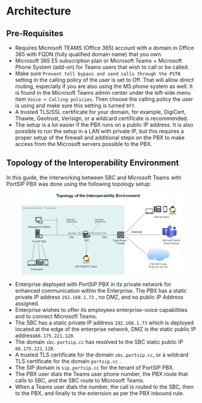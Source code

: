 # Architecture

## Pre-Requisites

* Requires Microsoft TEAMS (Office 365) account with a domain in Office 365 with FQDN (fully qualified domain name) that you own.
* Microsoft 365 E5 subscription plan or Microsoft Teams + Microsoft Phone System (add-on) for Teams users that wish to call or be called.
* Make sure `Prevent toll bypass and send calls through the PSTN` setting in the calling policy of the user is set to Off. That will allow direct routing, especially if you are also using the MS phone system as well. It is found in the Microsoft Teams admin center under the left-side menu item `Voice > Calling policies`. Then choose the calling policy the user is using and make sure this setting is turned `Off`.
* A trusted TLS/SSL certificate for your domain, for example, DigiCert, Thawte, Geotrust, Verisign, or a wildcard certificate is recommended.
* The setup is a lot easier if the PBX runs on a public IP address. It is also possible to run the setup in a LAN with private IP, but this requires a proper setup of the firewall and additional steps on the PBX to make access from the Microsoft servers possible to the PBX.

## Topology of the Interoperability Environment

In this guide, the interworking between SBC and Microsoft Teams with PortSIP PBX was done using the following topology setup:

<figure><img src="../../.gitbook/assets/enterprise_pbx_sbc_teams1.png" alt=""><figcaption></figcaption></figure>

* Enterprise deployed with PortSIP PBX in its private network for enhanced communication within the Enterprise. The PBX has a static private IP address `192.168.1.72` , no DMZ, and no public IP Address assigned.
* Enterprise wishes to offer its employees enterprise-voice capabilities and to connect Microsoft Teams.
* &#x20;The SBC has a static private IP address `192.168.1.73` which is deployed located at the edge of the enterprise network, DMZ is the static public IP address`66.175.221.120`.
* The domain `sbc.portsip.cc` has resolved to the SBC static public IP `66.175.221.120`.
* A trusted TLS certificate for the domain `sbc.portsip.cc`, or a wildcard TLS certificate for the domain `portsip.cc` .
* The SIP domain is `sip.portsip.cc` for the tenant of PortSIP PBX.
* The PBX user dials the Teams user phone number, the PBX route that calls to SBC, and the SBC route to Microsoft Teams.
* When a Teams user dials the number, the call is routed to the SBC, then to the PBX, and finally to the extension as per the PBX inbound rule.
